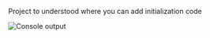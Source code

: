 Project to understood where you can add initialization code

![Console output](alexkhvlg/AspNetCoreWebAppStartup/blob/master/img/console.png?raw=true)
